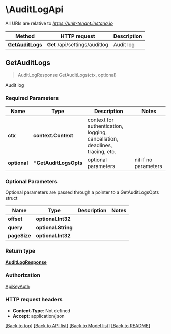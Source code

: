 # \AuditLogApi

All URIs are relative to *https://unit-tenant.instana.io*

Method | HTTP request | Description
------------- | ------------- | -------------
[**GetAuditLogs**](AuditLogApi.md#GetAuditLogs) | **Get** /api/settings/auditlog | Audit log



## GetAuditLogs

> AuditLogResponse GetAuditLogs(ctx, optional)

Audit log

### Required Parameters


Name | Type | Description  | Notes
------------- | ------------- | ------------- | -------------
**ctx** | **context.Context** | context for authentication, logging, cancellation, deadlines, tracing, etc.
 **optional** | ***GetAuditLogsOpts** | optional parameters | nil if no parameters

### Optional Parameters

Optional parameters are passed through a pointer to a GetAuditLogsOpts struct


Name | Type | Description  | Notes
------------- | ------------- | ------------- | -------------
 **offset** | **optional.Int32**|  | 
 **query** | **optional.String**|  | 
 **pageSize** | **optional.Int32**|  | 

### Return type

[**AuditLogResponse**](AuditLogResponse.md)

### Authorization

[ApiKeyAuth](../README.md#ApiKeyAuth)

### HTTP request headers

- **Content-Type**: Not defined
- **Accept**: application/json

[[Back to top]](#) [[Back to API list]](../README.md#documentation-for-api-endpoints)
[[Back to Model list]](../README.md#documentation-for-models)
[[Back to README]](../README.md)

